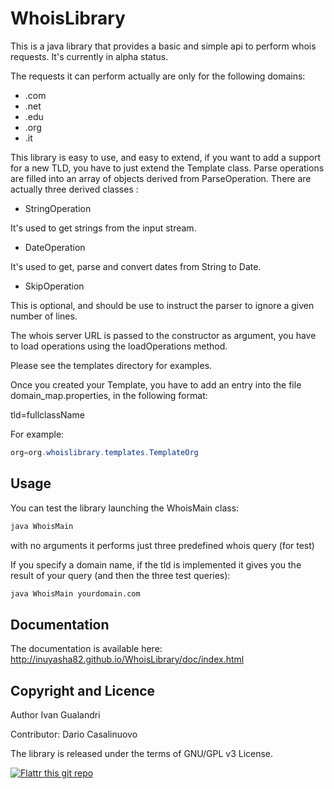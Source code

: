 WhoisLibrary
==================

This is a java library that provides a basic and simple api to perform whois requests. It's currently in alpha status.

The requests it can perform actually are only for the following domains: 
* .com
* .net
* .edu
* .org 
* .it

This library is easy to use, and easy to extend, if you want to add a support for a new TLD, you have to just extend the Template class. Parse operations are filled into an array of objects derived from ParseOperation. There are actually three derived classes :

* StringOperation

It's used to get strings from the input stream.

* DateOperation

It's used to get, parse and convert dates from String to Date.

* SkipOperation

This is optional, and should be use to instruct the parser to ignore a given number of lines.

The whois server URL is passed to the constructor as argument, you have to load operations using the loadOperations method.

Please see the templates directory for examples.

Once you created your Template, you have to add an entry into the file domain_map.properties, in the following format:

tld=fullclassName

For example:
```Java
org=org.whoislibrary.templates.TemplateOrg
```

Usage
-----

You can test the library launching the WhoisMain class:

```Bash
java WhoisMain
```

with no arguments it performs just three predefined whois query (for test)

If you specify a domain name, if the tld is implemented it gives you the result of your query (and then the three test queries):

```Bash
java WhoisMain yourdomain.com
```

Documentation
-------------
The documentation is available here: http://inuyasha82.github.io/WhoisLibrary/doc/index.html


Copyright and Licence
---------------------
Author Ivan Gualandri

Contributor: Dario Casalinuovo

The library is released under the terms of GNU/GPL v3 License.

[![Flattr this git repo](http://api.flattr.com/button/flattr-badge-large.png)](https://flattr.com/submit/auto?user_id=italialinux&url=https://github.com/inuyasha82/WhoisLibrary&title=WhoisLibrary&language=&tags=github&category=software)
